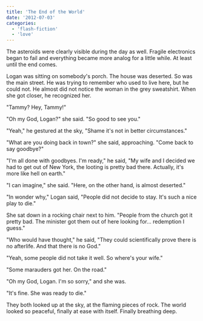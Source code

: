 ```yaml
---
title: 'The End of the World'
date: '2012-07-03'
categories:
  - 'flash-fiction'
  - 'love'
---
```


The asteroids were clearly visible during the day as well. Fragile electronics
began to fail and everything became more analog for a little while. At least
until the end comes.

Logan was sitting on somebody's porch. The house was deserted. So was the main
street. He was trying to remember who used to live here, but he could not. He
almost did not notice the woman in the grey sweatshirt. When she got closer, he
recognized her.

"Tammy? Hey, Tammy!"

"Oh my God, Logan?" she said. "So good to see you."

"Yeah," he gestured at the sky, "Shame it's not in better circumstances."

"What are you doing back in town?" she said, approaching. "Come back to say
goodbye?"

"I'm all done with goodbyes. I'm ready," he said, "My wife and I decided we had
to get out of New York, the looting is pretty bad there. Actually, it's more
like hell on earth."

"I can imagine," she said. "Here, on the other hand, is almost deserted."

"In wonder why," Logan said, "People did not decide to stay. It's such a nice
play to die."

She sat down in a rocking chair next to him. "People from the church got it
pretty bad. The minister got them out of here looking for... redemption I
guess."

"Who would have thought," he said, "They could scientifically prove there is no
afterlife. And that there is no God."

"Yeah, some people did not take it well. So where's your wife."

"Some marauders got her. On the road."

"Oh my God, Logan. I'm so sorry," and she was.

"It's fine. She was ready to die."

They both looked up at the sky, at the flaming pieces of rock. The world looked
so peaceful, finally at ease with itself. Finally breathing deep.
